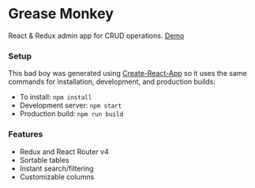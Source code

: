 # Grease Monkey

React & Redux admin app for CRUD operations. [Demo](https://cullenjett.github.io/grease-monkey)

### Setup
This bad boy was generated using [Create-React-App](https://github.com/facebookincubator/create-react-app) so it uses the same commands for installation, development, and production builds:

- To install: `npm install`
- Development server: `npm start`
- Production build: `npm run build`

### Features
- Redux and React Router v4
- Sortable tables
- Instant search/filtering
- Customizable columns
